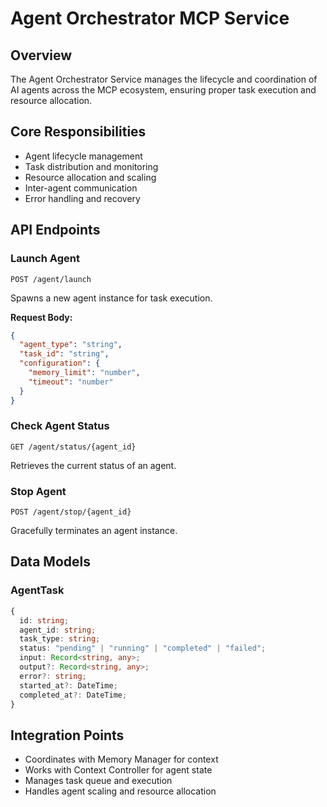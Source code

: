 # Agent Orchestrator MCP Service

## Overview
The Agent Orchestrator Service manages the lifecycle and coordination of AI agents across the MCP ecosystem, ensuring proper task execution and resource allocation.

## Core Responsibilities
- Agent lifecycle management
- Task distribution and monitoring
- Resource allocation and scaling
- Inter-agent communication
- Error handling and recovery

## API Endpoints

### Launch Agent
```http
POST /agent/launch
```
Spawns a new agent instance for task execution.

**Request Body:**
```json
{
  "agent_type": "string",
  "task_id": "string",
  "configuration": {
    "memory_limit": "number",
    "timeout": "number"
  }
}
```

### Check Agent Status
```http
GET /agent/status/{agent_id}
```
Retrieves the current status of an agent.

### Stop Agent
```http
POST /agent/stop/{agent_id}
```
Gracefully terminates an agent instance.

## Data Models

### AgentTask
```typescript
{
  id: string;
  agent_id: string;
  task_type: string;
  status: "pending" | "running" | "completed" | "failed";
  input: Record<string, any>;
  output?: Record<string, any>;
  error?: string;
  started_at?: DateTime;
  completed_at?: DateTime;
}
```

## Integration Points
- Coordinates with Memory Manager for context
- Works with Context Controller for agent state
- Manages task queue and execution
- Handles agent scaling and resource allocation